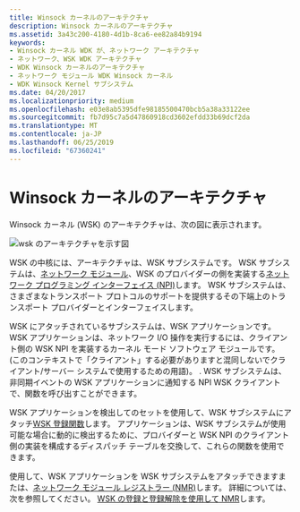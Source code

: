 ```yaml
---
title: Winsock カーネルのアーキテクチャ
description: Winsock カーネルのアーキテクチャ
ms.assetid: 3a43c200-4180-4d1b-8ca6-ee82a84b9194
keywords:
- Winsock カーネル WDK が、ネットワーク アーキテクチャ
- ネットワーク、WSK WDK アーキテクチャ
- WDK Winsock カーネルのアーキテクチャ
- ネットワーク モジュール WDK Winsock カーネル
- WDK Winsock Kernel サブシステム
ms.date: 04/20/2017
ms.localizationpriority: medium
ms.openlocfilehash: e03e8ab5395dfe98185500470bcb5a38a33122ee
ms.sourcegitcommit: fb7d95c7a5d47860918cd3602efdd33b69dcf2da
ms.translationtype: MT
ms.contentlocale: ja-JP
ms.lasthandoff: 06/25/2019
ms.locfileid: "67360241"
---
```

# <a name="winsock-kernel-architecture"></a>Winsock カーネルのアーキテクチャ


Winsock カーネル (WSK) のアーキテクチャは、次の図に表示されます。

![wsk のアーキテクチャを示す図 ](images/wskarch.png)

WSK の中核には、アーキテクチャは、WSK サブシステムです。 WSK サブシステムは、[ネットワーク モジュール](network-module.md)、WSK のプロバイダーの側を実装する[ネットワーク プログラミング インターフェイス (NPI)](network-programming-interface.md)します。 WSK サブシステムは、さまざまなトランスポート プロトコルのサポートを提供するその下端上のトランスポート プロバイダーとインターフェイスします。

WSK にアタッチされているサブシステムは、WSK アプリケーションです。 WSK アプリケーションは、ネットワーク I/O 操作を実行するには、クライアント側の WSK NPI を実装するカーネル モード ソフトウェア モジュールです。 (このコンテキストで「クライアント」する必要がありますと混同しないでクライアント/サーバー システムで使用するための用語)。 . WSK サブシステムは、非同期イベントの WSK アプリケーションに通知する NPI WSK クライアントで、関数を呼び出すことができます。

WSK アプリケーションを検出してのセットを使用して、WSK サブシステムにアタッチ[WSK 登録関数](https://docs.microsoft.com/windows-hardware/drivers/ddi/content/_netvista/)します。 アプリケーションは、WSK サブシステムが使用可能な場合に動的に検出するために、プロバイダーと WSK NPI のクライアント側の実装を構成するディスパッチ テーブルを交換して、これらの関数を使用できます。

使用して、WSK アプリケーションを WSK サブシステムをアタッチできますまたは、[ネットワーク モジュール レジストラー (NMR)](network-module-registrar2.md)します。 詳細については、次を参照してください。 [WSK の登録と登録解除を使用して NMR](using-nmr-for-wsk-registration-and-unregistration.md)します。

 

 





